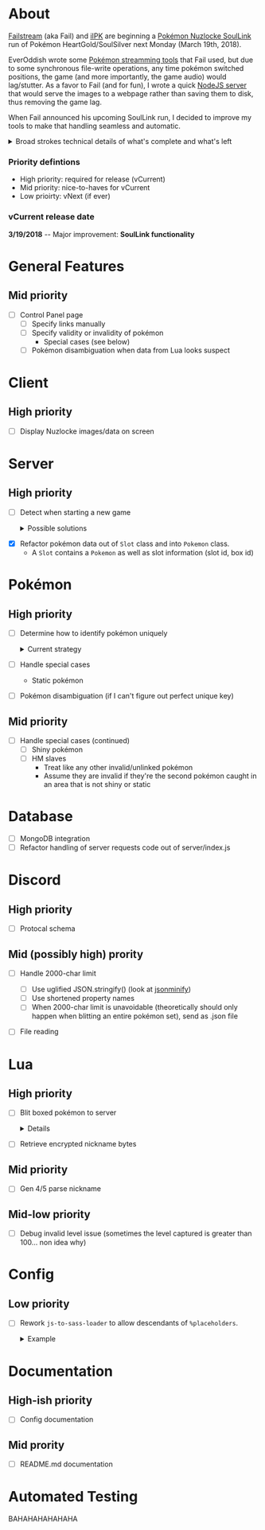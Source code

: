 About
=====

[Failstream](https://twitch.tv/failstream) (aka Fail) and [iIPK](https://twitch.tv/iipk) are beginning a [Pokémon Nuzlocke SoulLink](https://docs.google.com/spreadsheets/d/1I8DQiKmXv1VvwF-Y6wV7TeRQ1UER-Vytw4XyzELU6X0/edit#gid=1702173992) run of Pokémon HeartGold/SoulSilver next Monday (March 19th, 2018).

EverOddish wrote some [Pokémon streamming tools](https://github.com/EverOddish/PokeStreamer-Tools) that Fail used, but due to some synchronous file-write operations, any time pokémon switched positions, the game (and more importantly, the game audio) would lag/stutter.  As a favor to Fail (and for fun), I wrote a quick [NodeJS server](https://github.com/dfoverdx/PokeStreamer-Tools) that would serve the images to a webpage rather than saving them to disk, thus removing the game lag.

When Fail announced his upcoming SoulLink run, I decided to improve my tools to make that handling seamless and automatic.  

<details>
    <summary>Broad strokes technical details of what's complete and what's left</summary>
    
I've got the majority of the aesthetic/styling and configuration code complete, as well as most of the framework.  The major things I have left are handling communication between the two players' servers, and storing the Pokémon information locally in a logical/extensible/usable way.  The crux of the data store is that the Pokémon games don't assign Pokémon unique IDs, so identifying a specific Pokémon has moved can be tricky.
</details>


### Priority defintions ###

*   High priority: required for release (vCurrent)
*   Mid priority: nice-to-haves for vCurrent
*   Low prioirty: vNext (if ever)

### vCurrent release date ###

**3/19/2018** -- Major improvement: **SoulLink functionality**

General Features
================

Mid priority
------------

- [ ] Control Panel page
    - [ ] Specify links manually
    - [ ] Specify validity or invalidity of pokémon
        -   Special cases (see below)
    - [ ] Pokémon disambiguation when data from Lua looks suspect

Client
======

High priority
-------------

- [ ] Display Nuzlocke images/data on screen

Server
======

High priority
-------------

- [ ] Detect when starting a new game
    <details><summary>Possible solutions</summary>

    -   **Ideal case** <sup>mid-priority</sup>: Figure out where [trainer ID and secret trainer id](https://bulbapedia.bulbagarden.net/wiki/Trainer_ID_number) are stored in game memory (as opposed to the Trainer ID on specific Pokémon)
    -   Use case where all pokémon slots are empty; detect OTID/OTSID when the first pokémon is chosen
    -   Use Control Panel to manually specify a new game
</details>

- [x] Refactor pokémon data out of `Slot` class and into `Pokemon` class.  
    -   A `Slot` contains a `Pokemon` as well as slot information (slot id, box id)

Pokémon
=======

High priority
-------------

- [ ] Determine how to identify pokémon uniquely

    <details><summary>Current strategy</summary>
        
    Use a key {OTID/OTSID, Location Met, Level Met, Shininess} to determine a pokémon is unique  
    Create an internally used Pokemon id -- probably the same value we use for linking  
    Use this ID for communications  
    When the key is somehow ambiguous:
    -   Use nickname if possible (don't know how to parse it yet in Lua script, though I could just use the encrypted bytes.  ~~Come to think of it, this might be best.  "Official" Nuzlocke rules require to you nickname every pokémon.  I could require every pokémon to have a unique nickname.~~)
    -   Attempt to check by species
    -   Use TBD disambiguation strategy (like Control Panel)
</details>

- [ ] Handle special cases
    -   Static pokémon
- [ ] Pokémon disambiguation (if I can't figure out perfect unique key)


Mid priority
------------

- [ ] Handle special cases (continued)
    - [ ] Shiny pokémon
    - [ ] HM slaves
        -   Treat like any other invalid/unlinked pokémon
        -   Assume they are invalid if they're the second pokémon caught in an area that is not shiny or static

Database
========

- [ ] MongoDB integration
- [ ] Refactor handling of server requests code out of server/index.js

Discord
=======

High priority
-------------

- [ ] Protocal schema

Mid (possibly high) prority
---------------------------

- [ ] Handle 2000-char limit
    - [ ] Use uglified JSON.stringify() (look at [jsonminify](https://www.npmjs.com/package/jsonminify))
    - [ ] Use shortened property names
    - [ ] When 2000-char limit is unavoidable (theoretically should only happen when blitting an entire pokémon set), send as .json file
- [ ] File reading


Lua
===

High priority
-------------

- [ ] Blit boxed pokémon to server  
    <details>
    Detect how many pokémon are in a box to ensure that we collect all the data before blitting(?)
    
    The issue is the script sometimes gets invalid data, and simply ignores that data.  If we're using this blit as an authority, we need to make sure none of these blips have occurred.
    </details>
- [ ] Retrieve encrypted nickname bytes

Mid priority
------------

- [ ] Gen 4/5 parse nickname

Mid-low priority
------------

- [ ] Debug invalid level issue (sometimes the level captured is greater than 100... non idea why)

Config
======

Low priority
------------

- [ ] Rework `js-to-sass-loader` to allow descendants of `%placeholders`.  
    <details><summary>Example</summary>

        "%imageWrapperStyle": {
            "background": "transparent",
            "img": {
                // some image styles
            },

            "&.debug": {
                "background": "red"
            },

            ".someClass": {
                // styles for .someClass descendants
            }
        }
</details>

Documentation
=============

High-ish priority
-----------------

- [ ] Config documentation

Mid prority
-----------

- [ ] README.md documentation

Automated Testing
=================

BAHAHAHAHAHAHA
